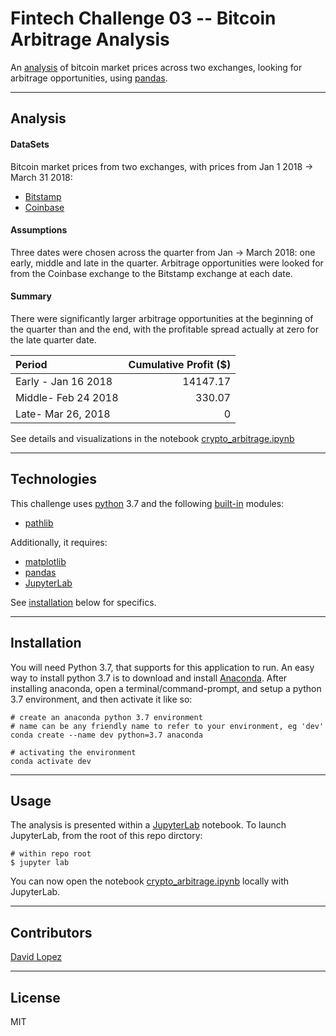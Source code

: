 # Fintech Challenge 03 -- Bitcoin Arbitrage Analysis

An [analysis](#analysis) of bitcoin market prices across two exchanges, looking for arbitrage opportunities, using [pandas](https://pandas.pydata.org/).

---

## Analysis 

#### DataSets
Bitcoin market prices from two exchanges, with prices from Jan 1 2018 -> March 31 2018:
- [Bitstamp](./Resources/bitstamp.csv)
- [Coinbase](./Resources/coinbase.csv)

#### Assumptions
Three dates were chosen across the quarter from Jan -> March 2018: one early, middle and late in the quarter. Arbitrage opportunities were looked for from the Coinbase exchange to the Bitstamp exchange at each date.

#### Summary
There were significantly larger arbitrage opportunities at the beginning of the quarter than and the end, with the profitable spread actually at zero for the late quarter date. 

|Period | Cumulative Profit ($) |
| :---	| ---: |
|Early - Jan 16 2018 | 14147.17 |
|Middle- Feb 24 2018 | 330.07 |
|Late- Mar 26, 2018 | 0 |

See details and visualizations in the notebook [crypto_arbitrage.ipynb](./crypto_arbitrage.ipynb)

---

## Technologies

This challenge uses [python](https://www.python.org/) 3.7 and the following [built-in](https://docs.python.org/3/py-modindex.html) modules:
- [pathlib](https://docs.python.org/3/library/pathlib.html#module-pathlib)

Additionally, it requires:
- [matplotlib](https://matplotlib.org/)
- [pandas](https://pandas.pydata.org/)
- [JupyterLab](https://jupyterlab.readthedocs.io/en/stable/)

See [installation](#installation) below for specifics.

---

## Installation

You will need Python 3.7, that supports for this application to run. An easy way to install python 3.7 is to download and install [Anaconda](https://www.anaconda.com/products/individual). After installing anaconda, open a terminal/command-prompt, and setup a python 3.7 environment, and then activate it like so:

```
# create an anaconda python 3.7 environment
# name can be any friendly name to refer to your environment, eg 'dev'
conda create --name dev python=3.7 anaconda

# activating the environment
conda activate dev
```

---

## Usage

The analysis is presented within a [JupyterLab](https://jupyterlab.readthedocs.io/en/stable/) notebook. To launch JupyterLab, from the root of this repo dirctory:

```
# within repo root 
$ jupyter lab
```
You can now open the notebook [crypto_arbitrage.ipynb](./crypto_arbitrage.ipynb) locally with JupyterLab.

---

## Contributors

[David Lopez](https://github.com/sububer)

---

## License

MIT